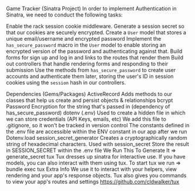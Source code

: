 Game Tracker (Sinatra Project)
In order to implement Authentication in Sinatra, we need to conduct the following tasks:

Enable the rack session cookie middleware.
Generate a session secret so that our cookies are securely encrypted.
Create a `User` model that stores a unique email/username and encrypted password
Implement the `has_secure_password` macro in the `User` model to enable storing an encrypted version of the password and authenticating against that.
Build forms for sign up and log in and links to the routes that render them
Build out controllers that handle rendering forms and responding to their submission
Use the methods from `has_secure_password` to create user accounts and authenticate them later, storing the user's ID in session cookies using the `session` hash in our controllers.

Dependencies (Gems/Packages)
ActiveRecord 
    Adds methods to our classes that help us create and persist objects & relationships
bcrypt 
    Password Encryption for the string that's passed in (dependency of has_secure_password)
dotenv  (.env)
    Used to create a hidden file in which we can store credentials (API Keys, emails, etc)
    We add this file to .gitignore, so it won't be tracked in version control
    The constants defined in the .env file are accessible within the ENV constant in our app after we run Dotenv.load
session_secret_generator
    Creates a cryptographically random string of hexadecimal characters. 
    Used with session_secret 
    Store the result in SESSION_SECRET within the .env file
    We Run This To Generate It => generate_secret
tux 
    Tux dresses up sinatra for interactive use. 
    If you have models, you can also interact with  them using tux. 
    To start tux we run => bundle exec tux 
    Extra Info
        We use it to interact with your helpers, view rendering and your app's response objects. 
        Tux also gives you commands to view your app's routes and settings
    https://github.com/cldwalker/tux 

